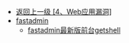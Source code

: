 - [返回上一级 [4、Web应用漏洞]](/4、Web应用漏洞)
- [fastadmin](/4、Web应用漏洞/fastadmin/)
  - [fastadmin最新版前台getshell](/4、Web应用漏洞/fastadmin/fastadmin最新版前台getshell.md)

